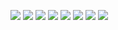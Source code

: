 ![](https://i.loli.net/2020/09/10/5ljWmtLP4ZCOGTo.png)
![](https://i.loli.net/2020/09/10/4xQOXBFtqu13yZU.png)
![](https://i.loli.net/2020/09/10/gHAkMcGw3CaoYKE.png)
![](https://i.loli.net/2020/09/10/QqIRNWLX4FD1jbk.png)
![](https://i.loli.net/2020/09/10/jk153CxBsU7EG29.png)
![](https://i.loli.net/2020/09/10/KPMOLNyeAFmkXnc.png)
![](https://i.loli.net/2020/09/10/8qjgWVZQt7dx3Ym.png)
![](https://i.loli.net/2020/09/10/qky8vn1WVjzLb2U.png)